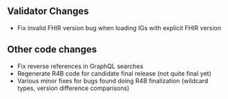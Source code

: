 ## Validator Changes

* Fix invalid FHIR version bug when loading IGs with explicit FHIR version

## Other code changes

* Fix reverse references in GraphQL searches
* Regenerate R4B code for candidate final release (not quite final yet)
* Various minor fixes for bugs found doing R4B finalization (wildcard types, version difference comparisons)



